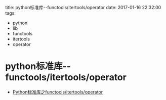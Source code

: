 title: python标准库--functools/itertools/operator
date: 2017-01-16 22:32:00
tags:
- python 
- lib
- functools
- itertools
- operator

# python标准库--functools/itertools/operator

* [Python标准库之functools/itertools/operator](http://www.ziwenxie.site/2017/01/15/python-functools-itertools-operator/)

